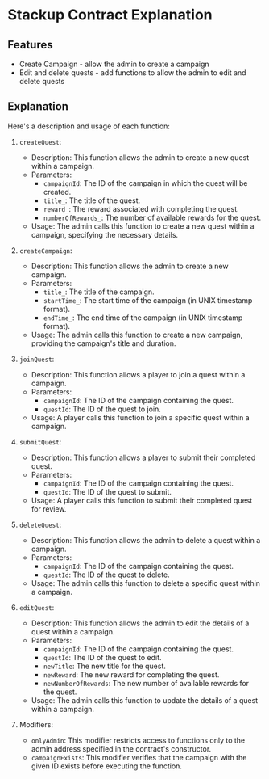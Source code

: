 # Stackup Contract Explanation

## Features
- Create Campaign - allow the admin to create a campaign
- Edit and delete quests - add functions to allow the admin to edit and delete quests

## Explanation
 Here's a description and usage of each function:

1. `createQuest`:
   - Description: This function allows the admin to create a new quest within a campaign.
   - Parameters:
     - `campaignId`: The ID of the campaign in which the quest will be created.
     - `title_`: The title of the quest.
     - `reward_`: The reward associated with completing the quest.
     - `numberOfRewards_`: The number of available rewards for the quest.
   - Usage: The admin calls this function to create a new quest within a campaign, specifying the necessary details.

2. `createCampaign`:
   - Description: This function allows the admin to create a new campaign.
   - Parameters:
     - `title_`: The title of the campaign.
     - `startTime_`: The start time of the campaign (in UNIX timestamp format).
     - `endTime_`: The end time of the campaign (in UNIX timestamp format).
   - Usage: The admin calls this function to create a new campaign, providing the campaign's title and duration.

3. `joinQuest`:
   - Description: This function allows a player to join a quest within a campaign.
   - Parameters:
     - `campaignId`: The ID of the campaign containing the quest.
     - `questId`: The ID of the quest to join.
   - Usage: A player calls this function to join a specific quest within a campaign.

4. `submitQuest`:
   - Description: This function allows a player to submit their completed quest.
   - Parameters:
     - `campaignId`: The ID of the campaign containing the quest.
     - `questId`: The ID of the quest to submit.
   - Usage: A player calls this function to submit their completed quest for review.

5. `deleteQuest`:
   - Description: This function allows the admin to delete a quest within a campaign.
   - Parameters:
     - `campaignId`: The ID of the campaign containing the quest.
     - `questId`: The ID of the quest to delete.
   - Usage: The admin calls this function to delete a specific quest within a campaign.

6. `editQuest`:
   - Description: This function allows the admin to edit the details of a quest within a campaign.
   - Parameters:
     - `campaignId`: The ID of the campaign containing the quest.
     - `questId`: The ID of the quest to edit.
     - `newTitle`: The new title for the quest.
     - `newReward`: The new reward for completing the quest.
     - `newNumberOfRewards`: The new number of available rewards for the quest.
   - Usage: The admin calls this function to update the details of a quest within a campaign.

7. Modifiers:
   - `onlyAdmin`: This modifier restricts access to functions only to the admin address specified in the contract's constructor.
   - `campaignExists`: This modifier verifies that the campaign with the given ID exists before executing the function.

